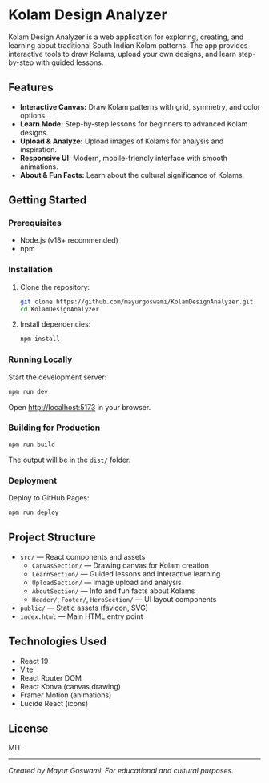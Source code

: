 
# Kolam Design Analyzer

Kolam Design Analyzer is a web application for exploring, creating, and learning about traditional South Indian Kolam patterns. The app provides interactive tools to draw Kolams, upload your own designs, and learn step-by-step with guided lessons.

## Features

- **Interactive Canvas:** Draw Kolam patterns with grid, symmetry, and color options.
- **Learn Mode:** Step-by-step lessons for beginners to advanced Kolam designs.
- **Upload & Analyze:** Upload images of Kolams for analysis and inspiration.
- **Responsive UI:** Modern, mobile-friendly interface with smooth animations.
- **About & Fun Facts:** Learn about the cultural significance of Kolams.

## Getting Started

### Prerequisites
- Node.js (v18+ recommended)
- npm

### Installation
1. Clone the repository:
	```sh
	git clone https://github.com/mayurgoswami/KolamDesignAnalyzer.git
	cd KolamDesignAnalyzer
	```
2. Install dependencies:
	```sh
	npm install
	```

### Running Locally
Start the development server:
```sh
npm run dev
```
Open [http://localhost:5173](http://localhost:5173) in your browser.

### Building for Production
```sh
npm run build
```
The output will be in the `dist/` folder.

### Deployment
Deploy to GitHub Pages:
```sh
npm run deploy
```

## Project Structure

- `src/` — React components and assets
  - `CanvasSection/` — Drawing canvas for Kolam creation
  - `LearnSection/` — Guided lessons and interactive learning
  - `UploadSection/` — Image upload and analysis
  - `AboutSection/` — Info and fun facts about Kolams
  - `Header/`, `Footer/`, `HeroSection/` — UI layout components
- `public/` — Static assets (favicon, SVG)
- `index.html` — Main HTML entry point

## Technologies Used
- React 19
- Vite
- React Router DOM
- React Konva (canvas drawing)
- Framer Motion (animations)
- Lucide React (icons)

## License
MIT

---
*Created by Mayur Goswami. For educational and cultural purposes.*
